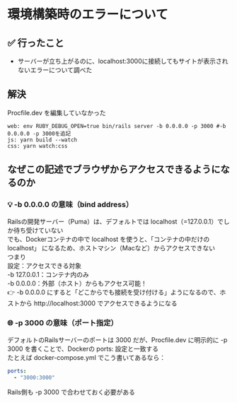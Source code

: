 # 環境構築時のエラーについて

## ✅ 行ったこと

- サーバーが立ち上がるのに、localhost:3000に接続してもサイトが表示されないエラーについて調べた

## 解決
Procfile.dev を編集していなかった

```
web: env RUBY_DEBUG_OPEN=true bin/rails server -b 0.0.0.0 -p 3000 #-b 0.0.0.0 -p 3000を追記
js: yarn build --watch
css: yarn watch:css
```

## なぜこの記述でブラウザからアクセスできるようになるのか

### 💡 -b 0.0.0.0 の意味（bind address）
Railsの開発サーバー（Puma）は、デフォルトでは localhost（=127.0.0.1）でしか待ち受けていない<br>
でも、Dockerコンテナの中で localhost を使うと、「コンテナの中だけの localhost」 になるため、ホストマシン（Macなど）からアクセスできない<br>
つまり<br>
設定：アクセスできる対象<br>
-b 127.0.0.1：コンテナ内のみ<br>
-b 0.0.0.0：外部（ホスト）からもアクセス可能！<br>
👉 -b 0.0.0.0 にすると「どこからでも接続を受け付ける」ようになるので、ホストから http://localhost:3000 でアクセスできるようになる

### 🌐 -p 3000 の意味（ポート指定）
デフォルトのRailsサーバーのポートは 3000 だが、Procfile.dev に明示的に -p 3000 を書くことで、Dockerの ports: 設定と一致する<br>
たとえば docker-compose.yml でこう書いてあるなら：
```yaml
ports:
  - "3000:3000"
```
Rails側も -p 3000 で合わせておく必要がある

